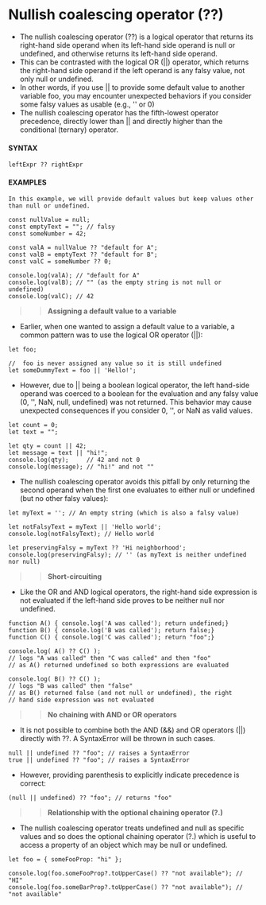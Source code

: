 # Nullish coalescing operator (??)

- The nullish coalescing operator (??) is a logical operator that returns its right-hand side operand when its left-hand side operand is null or undefined, and otherwise returns its left-hand side operand.
- This can be contrasted with the logical OR (||) operator, which returns the right-hand side operand if the left operand is any falsy value, not only null or undefined.
- In other words, if you use || to provide some default value to another variable foo, you may encounter unexpected behaviors if you consider some falsy values as usable (e.g., '' or 0)
- The nullish coalescing operator has the fifth-lowest operator precedence, directly lower than || and directly higher than the conditional (ternary) operator.

#### **SYNTAX**

```
leftExpr ?? rightExpr
```

#### **EXAMPLES**

```
In this example, we will provide default values but keep values other than null or undefined.

const nullValue = null;
const emptyText = ""; // falsy
const someNumber = 42;

const valA = nullValue ?? "default for A";
const valB = emptyText ?? "default for B";
const valC = someNumber ?? 0;

console.log(valA); // "default for A"
console.log(valB); // "" (as the empty string is not null or undefined)
console.log(valC); // 42
```

> > **Assigning a default value to a variable**

- Earlier, when one wanted to assign a default value to a variable, a common pattern was to use the logical OR operator (||):

```
let foo;

//  foo is never assigned any value so it is still undefined
let someDummyText = foo || 'Hello!';
```

- However, due to || being a boolean logical operator, the left hand-side operand was coerced to a boolean for the evaluation and any falsy value (0, '', NaN, null, undefined) was not returned. This behavior may cause unexpected consequences if you consider 0, '', or NaN as valid values.

```
let count = 0;
let text = "";

let qty = count || 42;
let message = text || "hi!";
console.log(qty);     // 42 and not 0
console.log(message); // "hi!" and not ""
```

- The nullish coalescing operator avoids this pitfall by only returning the second operand when the first one evaluates to either null or undefined (but no other falsy values):

```
let myText = ''; // An empty string (which is also a falsy value)

let notFalsyText = myText || 'Hello world';
console.log(notFalsyText); // Hello world

let preservingFalsy = myText ?? 'Hi neighborhood';
console.log(preservingFalsy); // '' (as myText is neither undefined nor null)
```

> > **Short-circuiting**

- Like the OR and AND logical operators, the right-hand side expression is not evaluated if the left-hand side proves to be neither null nor undefined.

```
function A() { console.log('A was called'); return undefined;}
function B() { console.log('B was called'); return false;}
function C() { console.log('C was called'); return "foo";}

console.log( A() ?? C() );
// logs "A was called" then "C was called" and then "foo"
// as A() returned undefined so both expressions are evaluated

console.log( B() ?? C() );
// logs "B was called" then "false"
// as B() returned false (and not null or undefined), the right
// hand side expression was not evaluated
```

> > **No chaining with AND or OR operators**

- It is not possible to combine both the AND (&&) and OR operators (||) directly with ??. A SyntaxError will be thrown in such cases.

```
null || undefined ?? "foo"; // raises a SyntaxError
true || undefined ?? "foo"; // raises a SyntaxError
```

- However, providing parenthesis to explicitly indicate precedence is correct:

```
(null || undefined) ?? "foo"; // returns "foo"
```

> > **Relationship with the optional chaining operator (?.)**

- The nullish coalescing operator treats undefined and null as specific values and so does the optional chaining operator (?.) which is useful to access a property of an object which may be null or undefined.

```
let foo = { someFooProp: "hi" };

console.log(foo.someFooProp?.toUpperCase() ?? "not available"); // "HI"
console.log(foo.someBarProp?.toUpperCase() ?? "not available"); // "not available"
```
